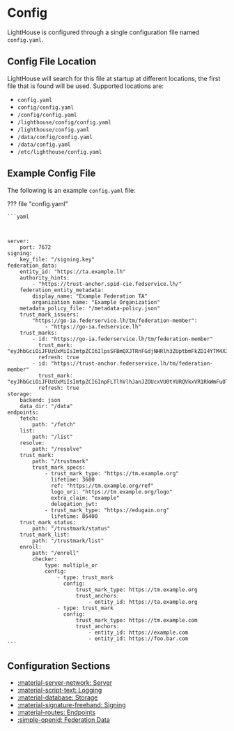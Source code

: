 # Config
LightHouse is configured through a single configuration file named `config.yaml`.

## Config File Location

LightHouse will search for this file at startup at different locations, the 
first file that is found will be used. Supported locations are:

- `config.yaml`
- `config/config.yaml`
- `/config/config.yaml`
- `/lighthouse/config/config.yaml`
- `/lighthouse/config.yaml`
- `/data/config/config.yaml`
- `/data/config.yaml`
- `/etc/lighthouse/config.yaml`

## Example Config File
The following is an example `config.yaml` file:

??? file "config.yaml"

    ```yaml



    server:
        port: 7672
    signing:
        key_file: "/signing.key"
    federation_data:
        entity_id: "https://ta.example.lh"
        authority_hints:
            - "https://trust-anchor.spid-cie.fedservice.lh/"
        federation_entity_metadata:
            display_name: "Example Federation TA"
            organization_name: "Example Organization"
        metadata_policy_file: "/metadata-policy.json"
        trust_mark_issuers:
            "https://go-ia.federservice.lh/tm/federation-member":
                - "https://go-ia.fedservice.lh"
        trust_marks:
            - id: "https://go-ia.federservice.lh/tm/federation-member"
              trust_mark: "eyJhbGciOiJFUzUxMiIsImtpZCI6IlpsSFBmQXJTRnFGdjNHRlh3ZUptbmFkZDI4YTM4X3plcEJybEZkWHdIaTQiLCJ0eXAiOiJ0cnVzdC1tYXJrK2p3dCJ9.eyJleHAiOj..."
              refresh: true
            - id: "https://trust-anchor.federservice.lh/tm/federation-member"
              trust_mark: "eyJhbGciOiJFUzUxMiIsImtpZCI6InpFLTlhVlhJanJZOUcxVU0tYURQVkxVR1RkWmFuOTk0NlJJUWhraWFjUVkiLCJ0eXAiOiJ0cnVzdC1tYXJrK2p3dCJ9.eyJleHAiO..."
              refresh: true
    storage:
        backend: json
        data_dir: "/data"
    endpoints:
        fetch:
            path: "/fetch"
        list:
            path: "/list"
        resolve:
            path: "/resolve"
        trust_mark:
            path: "/trustmark"
            trust_mark_specs:
                - trust_mark_type: "https://tm.example.org"
                  lifetime: 3600
                  ref: "https://tm.example.org/ref"
                  logo_uri: "https://tm.example.org/logo"
                  extra_claim: "example"
                  delegation_jwt:
                - trust_mark_type: "https://edugain.org"
                  lifetime: 86400
        trust_mark_status:
            path: "/trustmark/status"
        trust_mark_list:
            path: "/trustmark/list"
        enroll:
            path: "/enroll"
            checker:
                type: multiple_or
                config:
                    - type: trust_mark
                      config:
                          trust_mark_type: https://tm.example.org
                          trust_anchors:
                              - entity_id: https://ta.example.org
                    - type: trust_mark
                      config:
                          trust_mark_type: https://tm.example.com
                          trust_anchors:
                              - entity_id: https://example.com
                              - entity_id: https://foo.bar.com
    ```

## Configuration Sections

<div class="grid cards" markdown>


- [:material-server-network: Server](server.md)
- [:material-script-text: Logging](logging.md)
- [:material-database: Storage](storage.md)
- [:material-signature-freehand: Signing](signing.md)
- [:material-routes: Endpoints](endpoints.md)
- [:simple-openid: Federation Data](federation_data.md)

</div>
